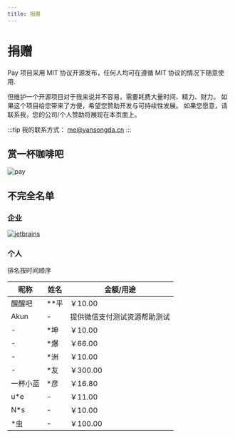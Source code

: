 ```yaml
---
title: 捐赠
---
```


# 捐赠

Pay 项目采用 MIT 协议开源发布，任何人均可在遵循 MIT 协议的情况下随意使用.

但维护一个开源项目对于我来说并不容易，需要耗费大量时间、精力、财力。
如果这个项目给您带来了方便，希望您赞助开发与可持续性发展。
如果您愿意，请联系我，您的公司/个人赞助将展现在本页面上。

:::tip
我的联系方式： me@yansongda.cn
:::

## 赏一杯咖啡吧

![pay](/images/pay.jpg)


## 不完全名单

### 企业

[![jetbrains](/images/jetbrains.png)](https://www.jetbrains.com/)

### 个人

排名按时间顺序

| 昵称 | 姓名 | 金额/用途 |
| ---- | ---- | --------- |
| 醒醒吧 | **平  |   ￥10.00    |
| Akun |  - |  提供微信支付测试资源帮助测试 |
|   -   |  *坤  |  ￥10.00 |
|   -   |  *爆  |  ￥66.00 |
|   -   |  *洲  |  ￥10.00 |
|   -   |  *友  |  ￥300.00 |
|   一杯小蓝   |  *彦  |  ￥16.80 |
|   u*e   |  -  |  ￥11.00 |
|   N*s   |  -  |  ￥10.00 |
|   *虫   |  -  |  ￥100.00 |
